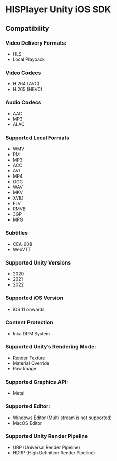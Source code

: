 # HISPlayer Unity iOS SDK

## Compatibility

### Video Delivery Formats: 
* HLS
* Local Playback

### Video Codecs
  * H.264 (AVC)
  * H.265 (HEVC)

### Audio Codecs
  * AAC
  * MP3
  * ALAC

### Supported Local Formats
* WMV
* RM
* MP3
* ACC
* AVI
* MP4
* OGG
* WAV
* MKV
* XVID
* FLV
* RMVB
* 3GP
* MPG

### Subtitles
* CEA-608
* WebVTT

### Supported Unity Versions
* 2020
* 2021
* 2022

### Supported iOS Version
* iOS 11 onwards

### Content Protection
* Inka DRM System

### Supported Unity’s Rendering Mode: 
* Render Texture
* Material Override
* Raw Image

### Supported Graphics API:
* Metal

### Supported Editor:
* Windows Editor (Multi stream is not supported)
* MacOS Editor

### Supported Unity Render Pipeline
* URP (Universal Render Pipeline)
* HDRP (High Definition Render Pipeline)
